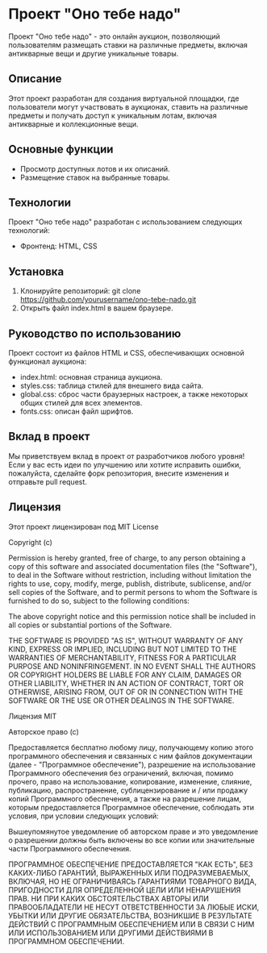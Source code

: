 # Проект "Оно тебе надо"

Проект "Оно тебе надо" - это онлайн аукцион, позволяющий пользователям размещать ставки на различные предметы, включая антикварные вещи и другие уникальные товары.

## Описание

Этот проект разработан для создания виртуальной площадки, где пользователи могут участвовать в аукционах, ставить на различные предметы и получать доступ к уникальным лотам, включая антикварные и коллекционные вещи.

## Основные функции

- Просмотр доступных лотов и их описаний.
- Размещение ставок на выбранные товары.

## Технологии

Проект "Оно тебе надо" разработан с использованием следующих технологий:

- Фронтенд: HTML, CSS

## Установка

1. Клонируйте репозиторий: git clone https://github.com/yourusername/ono-tebe-nado.git
2. Открыть файл index.html в вашем браузере.

## Руководство по использованию

Проект состоит из файлов HTML и CSS, обеспечивающих основной функционал аукциона:

- index.html: основная страница аукциона.
- styles.css: таблица стилей для внешнего вида сайта.
- global.css: сброс части браузерных настроек, а также некоторых общих стилей для всех элементов.
- fonts.css: описан файл шрифтов.


## Вклад в проект

Мы приветствуем вклад в проект от разработчиков любого уровня! Если у вас есть идеи по улучшению или хотите исправить ошибки, пожалуйста, сделайте форк репозитория, внесите изменения и отправьте pull request.

## Лицензия

Этот проект лицензирован под MIT License

Copyright (c)

Permission is hereby granted, free of charge, to any person obtaining a copy
of this software and associated documentation files (the "Software"), to deal
in the Software without restriction, including without limitation the rights
to use, copy, modify, merge, publish, distribute, sublicense, and/or sell
copies of the Software, and to permit persons to whom the Software is
furnished to do so, subject to the following conditions:

The above copyright notice and this permission notice shall be included in all
copies or substantial portions of the Software.

THE SOFTWARE IS PROVIDED "AS IS", WITHOUT WARRANTY OF ANY KIND, EXPRESS OR
IMPLIED, INCLUDING BUT NOT LIMITED TO THE WARRANTIES OF MERCHANTABILITY,
FITNESS FOR A PARTICULAR PURPOSE AND NONINFRINGEMENT. IN NO EVENT SHALL THE
AUTHORS OR COPYRIGHT HOLDERS BE LIABLE FOR ANY CLAIM, DAMAGES OR OTHER
LIABILITY, WHETHER IN AN ACTION OF CONTRACT, TORT OR OTHERWISE, ARISING FROM,
OUT OF OR IN CONNECTION WITH THE SOFTWARE OR THE USE OR OTHER DEALINGS IN THE
SOFTWARE.

Лицензия MIT

Авторское право (с)

Предоставляется бесплатно любому лицу, получающему копию этого программного 
обеспечения и связанных с ним файлов документации (далее - "Программное обеспечение"), 
разрешение на использование Программного обеспечения без ограничений, включая,
помимо прочего, право на использование, копирование, изменение, слияние, публикацию, 
распространение, сублицензирование и / или продажу копий Программного обеспечения,
а также на разрешение лицам, которым предоставляется Программное обеспечение, 
соблюдать эти условия, при условии следующих условий:

Вышеупомянутое уведомление об авторском праве и это уведомление о разрешении 
должны быть включены во все копии или значительные части Программного обеспечения.

ПРОГРАММНОЕ ОБЕСПЕЧЕНИЕ ПРЕДОСТАВЛЯЕТСЯ "КАК ЕСТЬ", БЕЗ КАКИХ-ЛИБО ГАРАНТИЙ, 
ВЫРАЖЕННЫХ ИЛИ ПОДРАЗУМЕВАЕМЫХ, ВКЛЮЧАЯ, НО НЕ ОГРАНИЧИВАЯСЬ ГАРАНТИЯМИ ТОВАРНОГО ВИДА, 
ПРИГОДНОСТИ ДЛЯ ОПРЕДЕЛЕННОЙ ЦЕЛИ ИЛИ НЕНАРУШЕНИЯ ПРАВ. НИ ПРИ КАКИХ ОБСТОЯТЕЛЬСТВАХ
АВТОРЫ ИЛИ ПРАВООБЛАДАТЕЛИ НЕ НЕСУТ ОТВЕТСТВЕННОСТИ ЗА ЛЮБЫЕ ИСКИ, УБЫТКИ ИЛИ ДРУГИЕ ОБЯЗАТЕЛЬСТВА,
ВОЗНИКШИЕ В РЕЗУЛЬТАТЕ ДЕЙСТВИЙ С ПРОГРАММНЫМ ОБЕСПЕЧЕНИЕМ ИЛИ В СВЯЗИ С НИМ
ИЛИ ИСПОЛЬЗОВАНИЕМ ИЛИ ДРУГИМИ ДЕЙСТВИЯМИ В ПРОГРАММНОМ ОБЕСПЕЧЕНИИ.
